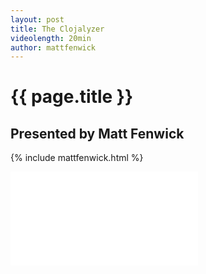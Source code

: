 ```yaml
---
layout: post
title: The Clojalyzer
videolength: 20min
author: mattfenwick
---
```


# {{ page.title }}

## Presented by Matt Fenwick

{% include mattfenwick.html %}

<div class="fluid-width-video-wrapper"><iframe src="//www.youtube.com/embed/MpVBCI1AKM8" frameborder="0" allowfullscreen></iframe></div>
